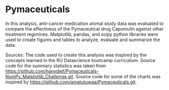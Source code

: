 # Pymaceuticals

In this analysis, anti-cancer medication animal study data was evaluated to compare the effectivess of the Pymaceutical drug Capomulin against other treatment regimines. Matplotlib, pandas, and scipy python libraries were used to create figures and tables to analyze, evaluate and summarize the data.




Sources: The code used to create this analysis was inspired by the concepts learned in the RU Datascience bootcamp curriculium.
Source code for the summary statistics was taken from https://github.com/hanydief/Pymaceuticals-NumPy_Matplotlib_Challenge.git.
Source code for some of the charts was inspired by https://github.com/amatutuwaa/Pymaceuticals.git.
